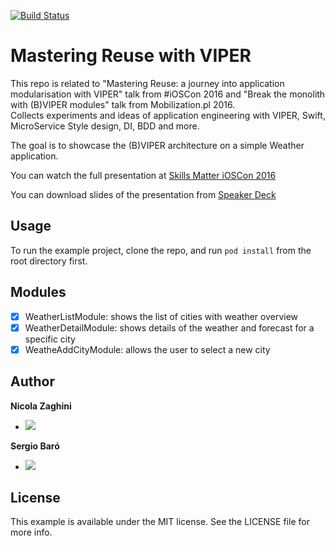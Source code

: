 [![Build Status](https://travis-ci.org/nzaghini/mastering-reuse-viper.svg?branch=master)](https://travis-ci.org/nzaghini/mastering-reuse-viper)

# Mastering Reuse with VIPER

This repo is related to "Mastering Reuse: a journey into application modularisation with VIPER" talk from #iOSCon 2016 and "Break the monolith with (B)VIPER modules" talk from Mobilization.pl 2016.   
Collects experiments and ideas of application engineering with VIPER, Swift, MicroService Style design, DI, BDD and more.  

The goal is to showcase the (B)VIPER architecture on a simple Weather application.

You can watch the full presentation at [Skills Matter iOSCon 2016](https://skillsmatter.com/skillscasts/7931-mastering-reuse-a-journey-into-application-modularization-with-viper)

You can download slides of the presentation from [Speaker Deck]( https://speakerdeck.com/nzaghini/mastering-reuse-a-journey-into-application-modularization-with-viper)

## Usage

To run the example project, clone the repo, and run `pod install` from the root directory first.

## Modules

- [x] WeatherListModule: shows the list of cities with weather overview
- [x] WeatherDetailModule: shows details of the weather and forecast for a specific city
- [x] WeatheAddCityModule: allows the user to select a new city 

## Author

__Nicola Zaghini__ 
- [![](https://img.shields.io/badge/twitter-nzaghini-brightgreen.svg)](https://twitter.com/nzaghini) 

 
__Sergio Baró__ 
- [![](https://img.shields.io/badge/twitter-sergiobaro-brightgreen.svg)](https://twitter.com/sergiobaro) 


## License

This example is available under the MIT license. See the LICENSE file for more info.



